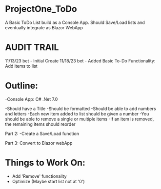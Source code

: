 # ProjectOne_ToDo
A Basic ToDo List build as a Console App. Should Save/Load lists and eventually integrate as Blazor WebApp

#                    AUDIT TRAIL                  

11/13/23 bet - Initial Create
11/18/23 bet - Added Basic To-Do Functionality: Add items to list

# Outline:
  -Console App:
	  C#
	  .Net 7.0

-Should have a Title
-Should be formatted
-Should be able to add numbers and letters
-Each new item added to list should be given a number
-You should be able to remove a single or multiple items
-If an item is removed, the remaining items should reorder 

Part 2:
-Create a Save/Load function

Part 3:
Convert to Blazor webApp	

# Things to Work On:

- Add 'Remove' functionality
- Optimize (Maybe start list not at '0')
